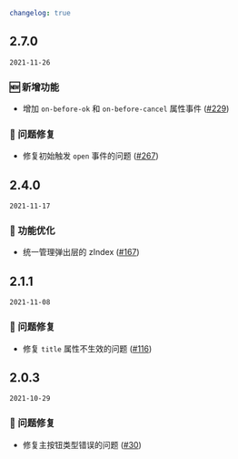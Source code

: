 ```yaml
changelog: true
```

## 2.7.0

`2021-11-26`

### 🆕 新增功能

- 增加 `on-before-ok` 和 `on-before-cancel` 属性事件 ([#229](https://github.com/arco-design/arco-design-vue/pull/229))

### 🐛 问题修复

- 修复初始触发 `open` 事件的问题 ([#267](https://github.com/arco-design/arco-design-vue/pull/267))


## 2.4.0

`2021-11-17`

### 💎 功能优化

- 统一管理弹出层的 zIndex ([#167](https://github.com/arco-design/arco-design-vue/pull/167))


## 2.1.1

`2021-11-08`

### 🐛 问题修复

- 修复 `title` 属性不生效的问题 ([#116](https://github.com/arco-design/arco-design-vue/pull/116))


## 2.0.3

`2021-10-29`

### 🐛 问题修复

- 修复主按钮类型错误的问题 ([#30](https://github.com/arco-design/arco-design-vue/pull/30))

